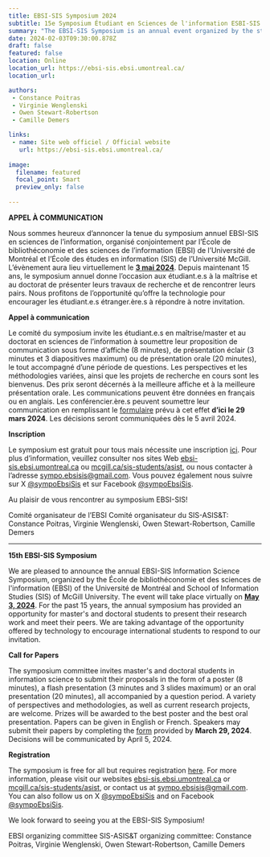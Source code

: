 ```yaml
---
title: EBSI-SIS Symposium 2024
subtitle: 15e Symposium Étudiant en Sciences de l'information ESBI-SIS / 15th EBSI-SIS Student Symposium in Information Studies 
summary: "The EBSI-SIS Symposium is an annual event organized by the student of the École de bibliothéconomie et des sciences de l'information (Université de Montréal) and the School of Information Studies (McGill University)"
date: 2024-02-03T09:30:00.878Z
draft: false
featured: false
location: Online
location_url: https://ebsi-sis.ebsi.umontreal.ca/
location_url: 

authors:
 - Constance Poitras
 - Virginie Wenglenski
 - Owen Stewart-Robertson
 - Camille Demers

links:
 - name: Site web officiel / Official website
   url: https://ebsi-sis.ebsi.umontreal.ca/
   
image:
  filename: featured
  focal_point: Smart
  preview_only: false
 
---
```


<b>APPEL À COMMUNICATION</b>

Nous sommes heureux d’annoncer la tenue du symposium annuel EBSI-SIS en sciences de l’information, organisé conjointement par l’École de bibliothéconomie et des sciences de l’information (EBSI) de l’Université de Montréal et l’École des études en information (SIS) de l’Université McGill. L’évènement aura lieu virtuellement le <b><u>3 mai 2024</u></b>. Depuis maintenant 15 ans, le symposium annuel donne l’occasion aux étudiant.e.s à la maîtrise et au doctorat de présenter leurs travaux de recherche et de rencontrer leurs pairs. Nous profitons de l’opportunité qu’offre la technologie pour encourager les étudiant.e.s étranger.ère.s à répondre à notre invitation.

<b>Appel à communication</b>

Le comité du symposium invite les étudiant.e.s en maîtrise/master et au doctorat en sciences de l’information à soumettre leur proposition de communication sous forme d’affiche (8 minutes), de présentation éclair (3 minutes et 3 diapositives maximum) ou de présentation orale (20 minutes), le tout accompagné d’une période de questions. Les perspectives et les méthodologies variées, ainsi que les projets de recherche en cours sont les bienvenus. Des prix seront décernés à la meilleure affiche et à la meilleure présentation orale. Les communications peuvent être données en français ou en anglais. Les conférencier.ère.s peuvent soumettre leur communication en remplissant le [formulaire](https://forms.gle/BNMUNbZF4vRwSnr29) prévu à cet effet <b>d’ici le 29 mars 2024</b>. Les décisions seront communiquées dès le 5 avril 2024.

<b>Inscription</b>

Le symposium est gratuit pour tous mais nécessite une inscription [ici](https://forms.gle/BNMUNbZF4vRwSnr29). Pour plus d’information, veuillez consulter nos sites Web [ebsi-sis.ebsi.umontreal.ca](https://ebsi-sis.ebsi.umontreal.ca/) ou [mcgill.ca/sis-students/asist](https://mcgill.ca/sis-students/asist/events), ou nous contacter à l’adresse [sympo.ebsisis@gmail.com](mailto:sympo.ebsisis@gmail.com). Vous pouvez également nous suivre sur X [@sympoEbsiSis](https://twitter.com/SympoEbsiSis) et sur Facebook [@sympoEbsiSis](https://www.facebook.com/people/Symposium-Ebsi-Sis/100075478524975/).

Au plaisir de vous rencontrer au symposium EBSI-SIS!

Comité organisateur de l’EBSI Comité organisateur du SIS-ASIS&T: Constance Poitras, Virginie Wenglenski, Owen Stewart-Robertson, Camille Demers

***

<b>15th EBSI-SIS Symposium</b>

We are pleased to announce the annual EBSI-SIS Information Science Symposium, organized by the École de bibliothéconomie et des sciences de l'information (EBSI) of the Université de Montréal and School of Information Studies (SIS) of McGill University. The event will take place virtually on <b><u>May 3, 2024</u></b>. For the past 15 years, the annual symposium has provided an opportunity for master's and doctoral students to present their research work and meet their peers. We are taking advantage of the opportunity offered by technology to encourage international students to respond to our invitation.

<b>Call for Papers</b>

The symposium committee invites master's and doctoral students in information science to submit their proposals in the form of a poster (8 minutes), a flash presentation (3 minutes and 3 slides maximum) or an oral presentation (20 minutes), all accompanied by a question period. A variety of perspectives and methodologies, as well as current research projects, are welcome. Prizes will be awarded to the best poster and the best oral presentation. Papers can be given in English or French. Speakers may submit their papers by completing the [form](https://forms.gle/BNMUNbZF4vRwSnr29) provided by <b>March 29, 2024</b>. Decisions will be communicated by April 5, 2024.

<b>Registration</b>

The symposium is free for all but requires registration [here](https://forms.gle/BNMUNbZF4vRwSnr29). For more information, please visit our websites [ebsi-sis.ebsi.umontreal.ca](https://ebsi-sis.ebsi.umontreal.ca/) or [mcgill.ca/sis-students/asist](https://mcgill.ca/sis-students/asist/events), or contact us at [sympo.ebsisis@gmail.com](mailto:sympo.ebsisis@gmail.com). You can also follow us on X [@sympoEbsiSis](https://twitter.com/SympoEbsiSis) and on Facebook [@sympoEbsiSis](https://www.facebook.com/people/Symposium-Ebsi-Sis/100075478524975/).

We look forward to seeing you at the EBSI-SIS Symposium!

EBSI organizing committee SIS-ASIS&T organizing committee: Constance Poitras, Virginie Wenglenski, Owen Stewart-Robertson, Camille Demers
